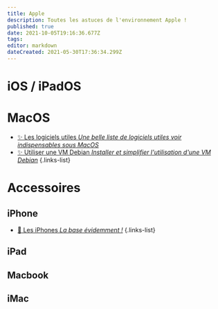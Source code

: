 ```yaml
---
title: Apple
description: Toutes les astuces de l'environnement Apple !
published: true
date: 2021-10-05T19:16:36.677Z
tags: 
editor: markdown
dateCreated: 2021-05-30T17:36:34.299Z
---
```


# iOS / iPadOS

# MacOS
- [✨ Les logiciels utiles *Une belle liste de logiciels utiles voir indispensables sous MacOS*](/Apple/Macos-VM-Debian)
- [✨ Utiliser une VM Debian *Installer et simplifier l'utilisation d'une VM Debian*](/Apple/Macos-VM-Debian)
{.links-list}

# Accessoires
## iPhone
- [🛒 Les iPhones *La base évidemment !*](https://amzn.to/3uJ97sK)
{.links-list}


## iPad

## Macbook

## iMac
